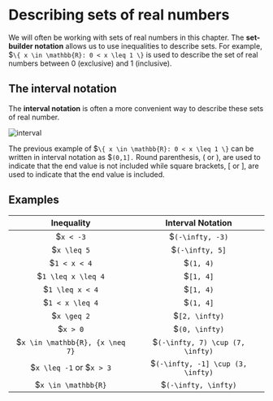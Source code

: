 # Describing sets of real numbers

We will often be working with sets of real numbers in this chapter. The
**set-builder notation** allows us to use inequalities to describe sets. For
example, $`\{ x \in \mathbb{R}: 0 < x \leq 1 \}` is used to describe the set of
real numbers between 0 (exclusive) and 1 (inclusive).

## The interval notation

The **interval notation** is often a more convenient way to describe these sets
of real number.

![interval](/images/h2/fns/interval.svg)

The previous example of $`\{ x \in \mathbb{R}: 0 < x \leq 1 \}` can be written
in interval notation as $`(0,1].` Round parenthesis, ( or ), are used to
indicate that the end value is not included while square brackets, [ or ], are
used to indicate that the end value is included.

## Examples

|           Inequality            |         Interval Notation         |
| :-----------------------------: | :-------------------------------: |
|            $`x < -3`            |         $`(-\infty, -3)`          |
|           $`x \leq 5`           |          $`(-\infty, 5]`          |
|          $`1 < x < 4`           |             $`(1, 4)`             |
|       $`1 \leq x \leq 4`        |             $`[1, 4]`             |
|         $`1 \leq x < 4`         |             $`[1, 4)`             |
|         $`1 < x \leq 4`         |             $`(1, 4]`             |
|           $`x \geq 2`           |          $`[2, \infty)`           |
|            $`x > 0`             |          $`(0, \infty)`           |
| $`x \in \mathbb{R}, {x \neq 7}` | $`(-\infty, 7) \cup (7, \infty)`  |
|    $`x \leq -1` or $`x > 3`     | $`(-\infty, -1] \cup (3, \infty)` |
|       $`x \in \mathbb{R}`       |       $`(-\infty, \infty)`        |
